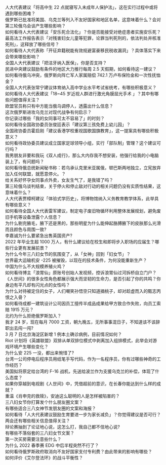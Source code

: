 人大代表建议「将高中生 22 点就寝写入未成年人保护法」，这在实行过程中或将遇到哪些困难？  
俄罗斯已批准将美国、乌克兰等列入不友好国家和地区名单，这意味着什么？会对第三轮俄乌会谈产生哪些影响？  
如何看待人大代表建议「安乐死合法化」？你是否能接受对绝症患者实施安乐死？  
最高法工作报告表示「对残害妇女儿童等犯罪，论罪当判死刑的，依法判处并核准死刑」，这释放了哪些信号？  
如何看待人大代表称「开征弃籍税能有效规避富豪移民税收漏洞」？具体落实下来会带来哪些影响？  
全国人大代表建议「把洁牙纳入医保」，你是否支持？  
民进中央建议鼓励有条件的地区大力推行每周 2.5 天假期，如何看待这一建议？  
如何看待俄乌冲突，俄罗斯向阵亡军人家属赔偿 742.1 万卢布保险金和一次性抚恤金？  
全国人大代表张常宁建议体育纳入高中学业水平考试省统考，有哪些积极意义？  
如何看待人大代表建议「18~45 岁近视人群进行激光角膜屈光手术 」？其中有哪些问题值得关注？  
欧盟官员称只有中方能当俄乌调停人，透露出什么信息？  
这次俄罗斯进攻乌克兰对现代战争有何启示？  
你记录过哪些「我的女同事可太不容易了」的时刻？  
如何看待全国政协委员张俊廷表示「建议第三孩免费上幼儿园」？  
全国政协委员霍启刚「建议香港学校重视国歌国旗教育」，这一提案具有哪些积极意义？  
如何看待政协委员建议成立国家足球领导小组，实行「部队制」管理？这个建议可行吗？  
我男朋友非要和我玩《双人成行》，那么大内存我不想安装，他强行给我的小电脑装上了，有问题吗？  
如何看待俄总统新闻秘书称：若乌承认克里米亚属俄，顿巴斯两地独立，立宪放弃加入任何联盟，就愿意停火。？  
给关系好怀孕女同事点外卖，女友生气了，是我错了吗？  
第三轮俄乌谈判结束，关于停火和停止敌对行动的相关问题仍没有实质性结果，这意味着什么？  
人大代表贾樟柯建议「体验式学历史」，将博物馆纳入义务教育教学体系，此举具有哪些意义？  
如何看待全国人大代表雷军建议，制定电子废旧物循环利用整体发展规划，避免废旧手机等设备泄露个人信息？  
为什么剔完腋毛，腋下还是黑的，那些明星为什么能伸起胳膊腋下的皮肤那么光滑而且颜色与周围一致?  
李嘉诚为什么要紧急出售英国资产?  
2022 年毕业生超 1000 万人，有什么建议给在校生和即将步入职场的应届生？哪些行业更有发展前景？  
为什么今年三八妇女节的氛围变了，从「女神」回到「妇女节」？  
世界最大运输机安 -225 被摧毁，以现在的技术条件，为何没能重新生产？  
中国为什么不大规模养殖火鸡？  
如何看待博主「浪胃仙」原账号创始人发视频，控诉浪胃仙过河拆桥自立门户？  
《人世间》的很多女性角色都展示强大而坚韧的生命力，是否引起了你的共鸣？你身边有平凡却有闪光点的女性吗？  
为什么对待被定住的女子，人们嘲笑孙悟空只知道摘桃子，却对趁虚而入的甄志丙恨之入骨？  
如何看待成都一建筑设计公司因员工擅传半成品成果给甲方致合作失败，向员工索赔 1915 万元？  
北约为什么拒绝俄罗斯加入？  
我才 24 岁，现在每月 7000 工资，朝九晚五，无所事事混日子，不知道该不该辞职出去闯一闯?  
3 月 7 日北京海淀区新增 1 例本土确诊病例，目前情况如何？  
Riot 计划将《英雄联盟》双排从单双排位模式中剥离加入组排模式，此举会对游戏环境产生哪些变化？  
为什么安 225 一没，都出来惋惜了?  
台湾一公司停电后程序员用纸笔手写代码，作为一名程序员，你有过哪些神奇的工作经历？  
美国拟将原定给台湾的 F-16 战机，先送给波兰作为支援乌克兰的补偿，体现了什么态度？  
如果你穿越到电视剧《人世间》中，凭借超前的意识，在长春你能达到什么样的成就？  
重温《肖申克的救赎》，安迪这么聪明的人是怎样被陷害的？  
三八妇女节你打算发个什么朋友圈文案？  
有哪些适合三八女神节发朋友圈的文案和海报？  
如何看待「人大代表建议鼓励生育要进一步为家长减负」？你觉得建议是否可行？两会还有哪些相关信息值得关注？  
辩论赛抽到了论证地心说，这怎么打，我自己都不信地心说?  
有哪些不落俗套的三八妇女节文案？  
第一次买房需要注意些什么？  
为什么 2022 春季赛 EDG 中后半程突然不行了？  
如何看待俄罗斯政府取消向不友好国家支付专利费？由此带来的影响有哪些？  
如何评价《艾尔登法环》的战斗平衡性？  

